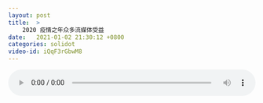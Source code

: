 ```yaml
---
layout: post
title:  >
    2020 疫情之年众多流媒体受益
date:   2021-01-02 21:30:12 +0800
categories: solidot
video-id: iQqF3rGbwM8
---
```


<audio src="/assets/3d571e8bef995324bc293247bfe570d5.mp3" style="width: 100%;" controls></audio>

